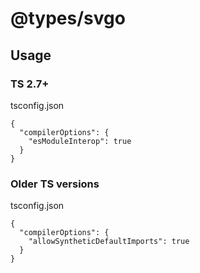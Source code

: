# @types/svgo

## Usage

### TS 2.7+

tsconfig.json
```
{
  "compilerOptions": {
    "esModuleInterop": true
  }
}
```

### Older TS versions

tsconfig.json
```
{
  "compilerOptions": {
    "allowSyntheticDefaultImports": true
  }
}
```
